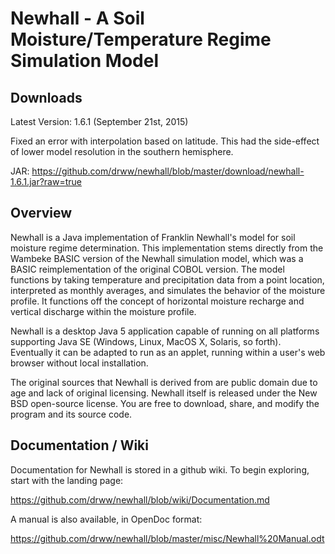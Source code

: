 # Newhall - A Soil Moisture/Temperature Regime Simulation Model


## Downloads

Latest Version: 1.6.1 (September 21st, 2015)

Fixed an error with interpolation based on latitude.  This had the side-effect of lower model resolution in the southern hemisphere.

JAR: https://github.com/drww/newhall/blob/master/download/newhall-1.6.1.jar?raw=true

## Overview

Newhall is a Java implementation of Franklin Newhall's model for soil moisture regime determination. This implementation stems directly from the Wambeke BASIC version of the Newhall simulation model, which was a BASIC reimplementation of the original COBOL version. The model functions by taking temperature and precipitation data from a point location, interpreted as monthly averages, and simulates the behavior of the moisture profile. It functions off the concept of horizontal moisture recharge and vertical discharge within the moisture profile.

Newhall is a desktop Java 5 application capable of running on all platforms supporting Java SE (Windows, Linux, MacOS X, Solaris, so forth). Eventually it can be adapted to run as an applet, running within a user's web browser without local installation.

The original sources that Newhall is derived from are public domain due to age and lack of original licensing. Newhall itself is released under the New BSD open-source license. You are free to download, share, and modify the program and its source code.

## Documentation / Wiki

Documentation for Newhall is stored in a github wiki.  To begin exploring, start with the landing page: 

https://github.com/drww/newhall/blob/wiki/Documentation.md

A manual is also available, in OpenDoc format:

https://github.com/drww/newhall/blob/master/misc/Newhall%20Manual.odt
